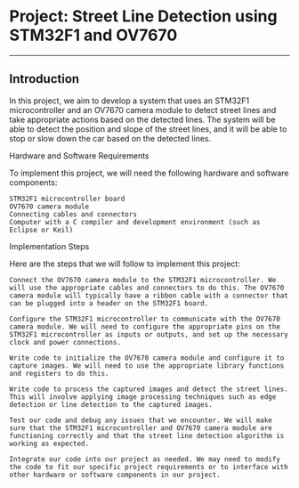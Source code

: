 # Project: Street Line Detection using STM32F1 and OV7670
---------------------------------------------------------
## Introduction

In this project, we aim to develop a system that uses an STM32F1 microcontroller and an OV7670 camera module to detect street lines and take appropriate actions based on the detected lines. The system will be able to detect the position and slope of the street lines, and it will be able to stop or slow down the car based on the detected lines.

Hardware and Software Requirements

To implement this project, we will need the following hardware and software components:

    STM32F1 microcontroller board
    OV7670 camera module
    Connecting cables and connectors
    Computer with a C compiler and development environment (such as Eclipse or Keil)

Implementation Steps

Here are the steps that we will follow to implement this project:

    Connect the OV7670 camera module to the STM32F1 microcontroller. We will use the appropriate cables and connectors to do this. The OV7670 camera module will typically have a ribbon cable with a connector that can be plugged into a header on the STM32F1 board.

    Configure the STM32F1 microcontroller to communicate with the OV7670 camera module. We will need to configure the appropriate pins on the STM32F1 microcontroller as inputs or outputs, and set up the necessary clock and power connections.

    Write code to initialize the OV7670 camera module and configure it to capture images. We will need to use the appropriate library functions and registers to do this.

    Write code to process the captured images and detect the street lines. This will involve applying image processing techniques such as edge detection or line detection to the captured images.

    Test our code and debug any issues that we encounter. We will make sure that the STM32F1 microcontroller and OV7670 camera module are functioning correctly and that the street line detection algorithm is working as expected.

    Integrate our code into our project as needed. We may need to modify the code to fit our specific project requirements or to interface with other hardware or software components in our project.

